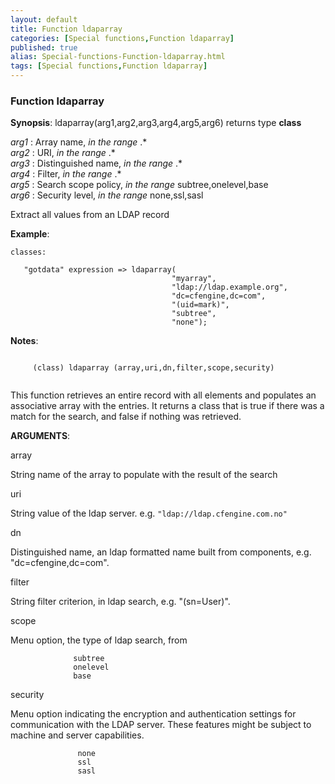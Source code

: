 ```yaml
---
layout: default
title: Function ldaparray
categories: [Special functions,Function ldaparray]
published: true
alias: Special-functions-Function-ldaparray.html
tags: [Special functions,Function ldaparray]
---
```


### Function ldaparray

**Synopsis**: ldaparray(arg1,arg2,arg3,arg4,arg5,arg6) returns type
**class**

  
 *arg1* : Array name, *in the range* .\*   
 *arg2* : URI, *in the range* .\*   
 *arg3* : Distinguished name, *in the range* .\*   
 *arg4* : Filter, *in the range* .\*   
 *arg5* : Search scope policy, *in the range* subtree,onelevel,base   
 *arg6* : Security level, *in the range* none,ssl,sasl   

Extract all values from an LDAP record

**Example**:  
   

```cf3
classes:

   "gotdata" expression => ldaparray(
                                    "myarray",
                                    "ldap://ldap.example.org",
                                    "dc=cfengine,dc=com",
                                    "(uid=mark)",
                                    "subtree",
                                    "none");
```

**Notes**:  
   

```cf3
     
     (class) ldaparray (array,uri,dn,filter,scope,security)
     
```

This function retrieves an entire record with all elements and populates
an associative array with the entries. It returns a class that is true
if there was a match for the search, and false if nothing was retrieved.

**ARGUMENTS**:

array

String name of the array to populate with the result of the search   

uri

String value of the ldap server. e.g. `"ldap://ldap.cfengine.com.no"`   

dn

Distinguished name, an ldap formatted name built from components, e.g.
"dc=cfengine,dc=com".   

filter

String filter criterion, in ldap search, e.g. "(sn=User)".   

scope

Menu option, the type of ldap search, from

```cf3
              subtree
              onelevel
              base
```

  

security

Menu option indicating the encryption and authentication settings for
communication with the LDAP server. These features might be subject to
machine and server capabilities.

```cf3
               none
               ssl
               sasl
```
